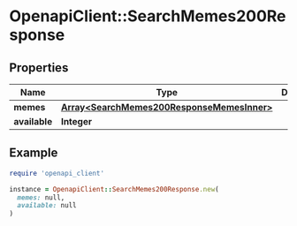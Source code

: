 # OpenapiClient::SearchMemes200Response

## Properties

| Name | Type | Description | Notes |
| ---- | ---- | ----------- | ----- |
| **memes** | [**Array&lt;SearchMemes200ResponseMemesInner&gt;**](SearchMemes200ResponseMemesInner.md) |  | [optional] |
| **available** | **Integer** |  | [optional] |

## Example

```ruby
require 'openapi_client'

instance = OpenapiClient::SearchMemes200Response.new(
  memes: null,
  available: null
)
```

